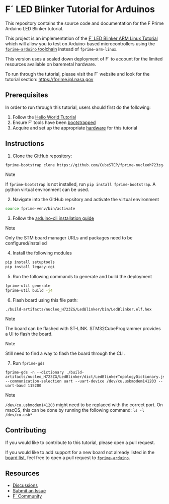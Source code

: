 # F´ LED Blinker Tutorial for Arduinos

This repository contains the source code and documentation for the F Prime Arduino LED Blinker tutorial.

This project is an implementation of the [F´ LED Blinker ARM Linux Tutorial](https://fprime.jpl.nasa.gov/latest/tutorials-led-blinker/docs/led-blinker/) which will allow you to test on Arduino-based microcontrollers using the [`fprime-arduino` toolchain](https://github.com/fprime-community/fprime-arduino.git) instead of `fprime-arm-linux`. 

This version uses a scaled down deployment of F´ to account for the limited resources available on baremetal hardware.

To run through the tutorial, please visit the F´ website and look for the tutorial section: https://fprime.jpl.nasa.gov

## Prerequisites

In order to run through this tutorial, users should first do the following:

1. Follow the [Hello World Tutorial](https://fprime.jpl.nasa.gov/latest/tutorials-hello-world/docs/hello-world/  )
2. Ensure F´ tools have been [bootstrapped](https://fprime.jpl.nasa.gov/latest/tutorials-hello-world/docs/hello-world/#1-creating-an-f-project)
3. Acquire and set up the appropriate [hardware](https://fprime.jpl.nasa.gov/latest/tutorials-arduino-led-blinker/docs/arduino-led-blinker/#appendix-hardware-requirements) for this tutorial
<!-- 4. Follow the [arduino-cli installation guide](https://github.com/fprime-community/fprime-arduino/blob/main/docs/arduino-cli-install.md) -->

## Instructions
1. Clone the GitHub repository: 
```sh
fprime-bootstrap clone https://github.com/CubeSTEP/fprime-nucleoh723zg-reference.git
```

> [!NOTE]
> If `fprime-bootstrap` is not installed, run `pip install fprime-bootstrap`.
> A python virtual environment can be used.

2. Navigate into the GitHub repsitory and activate the virtual environment
```sh
source fprime-venv/bin/activate
```

3. Follow the [arduino-cli installation guide](https://github.com/fprime-community/fprime-arduino/blob/main/docs/arduino-cli-install.md)

> [!NOTE]
> Only the STM board manager URLs and packages need to be configured/installed

4. Install the following modules
```sh
pip install setuptools
pip install legacy-cgi
```

5. Run the following commands to generate and build the deployment
```sh
fprime-util generate
fprime-util build -j4
```

6. Flash board using this file path:
```
./build-artifacts/nucleo_H723ZG/LedBlinker/bin/LedBlinker.elf.hex
```

> [!NOTE]
> The board can be flashed with ST-LINK. STM32CubeProgrammer provides a UI to flash the board.

> [!NOTE]
> Still need to find a way to flash the board through the CLI.

7. Run `fprime-gds`
```
fprime-gds -n --dictionary ./build-artifacts/nucleo_H723ZG/LedBlinker/dict/LedBlinkerTopologyDictionary.json --communication-selection uart --uart-device /dev/cu.usbmodem141203 --uart-baud 115200
```

> [!NOTE]
> `/dev/cu.usbmodem141203` might need to be replaced with the correct port. On macOS, this can be done by running the following command: `ls -l /dev/cu.usb*`

## Contributing

If you would like to contribute to this tutorial, please open a pull request.

If you would like to add support for a new board not already listed in the [board list](https://github.com/fprime-community/fprime-arduino/blob/main/docs/board-list.md), feel free to open a pull request to [`fprime-arduino`](https://github.com/fprime-community/fprime-arduino).

## Resources
- [Discussions](https://github.com/nasa/fprime/discussions)
- [Submit an Issue](https://github.com/nasa/fprime/issues)
- [F´ Community](https://github.com/fprime-community)